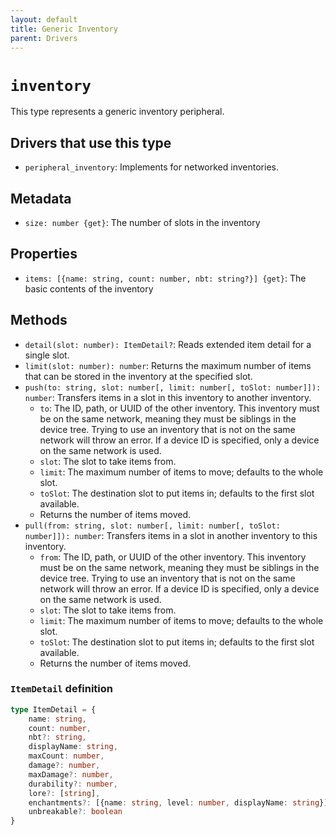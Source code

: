 ```yaml
---
layout: default
title: Generic Inventory
parent: Drivers
---
```


# `inventory`
This type represents a generic inventory peripheral.

## Drivers that use this type
* `peripheral_inventory`: Implements for networked inventories.

## Metadata
* `size: number {get}`: The number of slots in the inventory

## Properties
* `items: [{name: string, count: number, nbt: string?}] {get}`: The basic contents of the inventory

## Methods
* `detail(slot: number): ItemDetail?`: Reads extended item detail for a single slot.
* `limit(slot: number): number`: Returns the maximum number of items that can be stored in the inventory at the specified slot.
* `push(to: string, slot: number[, limit: number[, toSlot: number]]): number`: Transfers items in a slot in this inventory to another inventory.
  * `to`: The ID, path, or UUID of the other inventory. This inventory must be on the same network, meaning they must be siblings in the device tree. Trying to use an inventory that is not on the same network will throw an error. If a device ID is specified, only a device on the same network is used.
  * `slot`: The slot to take items from.
  * `limit`: The maximum number of items to move; defaults to the whole slot.
  * `toSlot`: The destination slot to put items in; defaults to the first slot available.
  * Returns the number of items moved.
* `pull(from: string, slot: number[, limit: number[, toSlot: number]]): number`: Transfers items in a slot in another inventory to this inventory.
  * `from`: The ID, path, or UUID of the other inventory. This inventory must be on the same network, meaning they must be siblings in the device tree. Trying to use an inventory that is not on the same network will throw an error. If a device ID is specified, only a device on the same network is used.
  * `slot`: The slot to take items from.
  * `limit`: The maximum number of items to move; defaults to the whole slot.
  * `toSlot`: The destination slot to put items in; defaults to the first slot available.
  * Returns the number of items moved.

### `ItemDetail` definition
```ts
type ItemDetail = {
    name: string,
    count: number,
    nbt?: string,
    displayName: string,
    maxCount: number,
    damage?: number,
    maxDamage?: number,
    durability?: number,
    lore?: [string],
    enchantments?: [{name: string, level: number, displayName: string}],
    unbreakable?: boolean
}
```